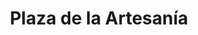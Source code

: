 ---
title: "Plaza de la Artesanía"
url: /sarchi-sur/plaza-de-la-artesania/
shop: centro comercial
---